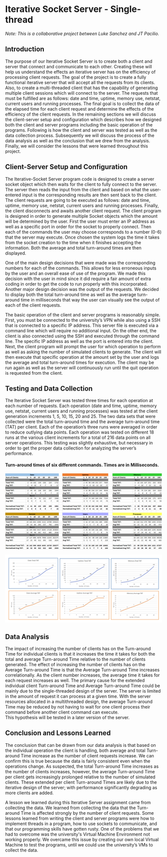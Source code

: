 # Iterative Socket Server - Single-thread 

*Note: This is a collaborative project between Luke Sanchez and JT Pacilio.*

## Introduction

The purpose of our Iterative Socket Server is to create both a client and server that connect and communicate to each other. Creating these will help us understand the effects an iterative server has on the efficiency of processing client requests. The goal of the project is to create a fully functional iterative server that will accept all the requests from its clients. Also, to create a multi-threaded client that has the capability of generating multiple client sessions which will connect to the server. The requests that must be fulfilled are as follows: date and time, uptime, memory use, netstat, current users and running processes. The final goal is to collect the data of the elapsed time for each client request and determine the effects of the efficiency of the client requests. In the remaining sections we will discuss the client-server setup and configuration which describes how we designed both the client and server programs including the basic operation of the programs. Following is how the client and server was tested as well as the data collection process. Subsequently we will discuss the process of the data analysis as well as the conclusion that we drew from the analysis. Finally, we will consider the lessons that were learned throughout this project.
  
## Client-Server Setup and Configuration

The Iterative-Socket Server program code is designed to create a server socket object which then waits for the client to fully connect to the server. The server then reads the input from the client and based on what the user-entered input is the corresponding results are then sent back to the client. The client requests are going to be executed as follows: date and time, uptime, memory use, netstat, current users and running processes. Finally, the client disconnects and awaits another client request. The client program is designed in order to generate multiple Socket objects which the amount will be determined by the user. First the user must enter an IP address as well as a specific port in order for the socket to properly connect. Then each of the commands the user may choose corresponds to a number (0-6) that the server may execute. Once chosen the system logs the time it takes from the socket creation to the time when it finishes accepting the information. Both the average and total turn-around times are then displayed.

One of the main design decisions that were made was the corresponding numbers for each of the commands. This allows for less erroneous inputs by the user and an overall ease of use of the program. We made this decision with the user in mind since it did require a fair amount of extra coding in order to get the code to run properly with this incorporated. Another major design decision was the output of the requests. We decided to display both the total turn-around time as well as the average turn-around time in milliseconds that way the user can visually see the output of each of the client requests. 

The basic operation of the client and server programs is reasonably simple. First, you must be connected to the university’s VPN while also using a SSH that is connected to a specific IP address. This server file is executed via a command line which will require no additional input. On the other end, the client is also connected using the SSH and executed through the command line. The specific IP address as well as the port is entered into the client. Next, the client program will prompt the user for which operation to perform as well as asking the number of simulated clients to generate. The client will then execute that specific operation at the amount set by the user and logs the average and total turn-around times for execution. The client may be run again as well as the server will continuously run until the quit operation is requested from the client.


## Testing and Data Collection

  The Iterative Socket Server was tested three times for each operation at each number of requests. Each operation (date and time, uptime, memory use, netstat, current users and running processes) was tested at the client generation increments 1, 5, 10, 15, 20 and 25. The two data sets that were collected were the total turn-around time and the average turn-around time (TAT) per client. Each of the operation’s three runs were averaged in order to reduce outlying data points. Each operation was tested on different 18 runs at the various client increments for a total of 216 data points on all server operations. This testing was slightly exhaustive, but necessary in order to get the proper data collection for analyzing the server’s performance.
  
#### Turn-around times of six different commands. Times are in Milliseconds. ####
  
 ![Iterative Test Results](/assets/ISS_Data.png)
  
 ![Iterative Test Results](/assets/ISS_Graphs.png) 
 
 
 ## Data Analysis
 
  The impact of increasing the number of clients has on the Turn-around Time for individual clients is that it increases the time it takes for both the total and average Turn-around Time relative to the number of clients generated. The effect of increasing the number of clients has on the Average Turn-around Time is that the Average Turn-around Time increases correlationally. As the client number increases, the average time it takes for each request increases as well. The primary cause for the extended individual client Turn-around Time and Average Turn-around Time could be mainly due to the single-threaded design of the server. The server is limited in the amount of request it can process at a given time. With the server resources allocated in a multithreaded design, the average Turn-around Time may be reduced by not having to wait for one client process their command before another client command can execute.  
This hypothesis will be tested in a later version of the server. 

## Conclusion and Lessons Learned

 The conclusion that can be drawn from our data analysis is that based on the individual operation the client is handling, both average and total Turn-around Time increase as the number of client requests increase. We can confirm this is true because the data is fairly consistent even when the operations change. As suspected, the total Turn-around Time increases as the number of clients increases, however, the average Turn-around Time per client gets increasingly prolonged relative to the number of simulated clients. These extended per client Turn-around Times are likely due to the iterative design of the server; with performance significantly degrading as more clients are added. 

 A lesson we learned during this Iterative Server assignment came from collecting the data. We learned from collecting the data that the Turn-around Time is affected strongly by the number of client requests. Some lessons learned from writing the client and server programs were how to implement threads in a program, how to use sockets to communicate, and that our programming skills have gotten rusty. One of the problems that we had to overcome was the university's Virtual Machine Environment not working properly. We overcame this issue by creating our own local Virtual Machine to test the programs, until we could use the university’s VMs to collect the data. 




 
  
